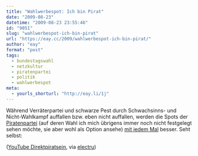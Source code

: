 ```yaml
---
title: "Wahlwerbespot: Ich bin Pirat"
date: "2009-08-23"
datetime: "2009-08-23 23:55:46"
id: "9051"
slug: "wahlwerbespot-ich-bin-pirat"
url: "https://eay.cc/2009/wahlwerbespot-ich-bin-pirat/"
author: "eay"
format: "post"
tags:
  - bundestagswahl
  - netzkultur
  - piratenpartei
  - politik
  - wahlwerbespot
meta:
  - yourls_shorturl: "http://eay.li/1j"
---
```


Während Verräterpartei und schwarze Pest durch Schwachsinns- und Nicht-Wahlkampf auffallen bzw. eben nicht auffallen, werden die Spots der [Piratenpartei](http://www.piratenpartei.de/) (auf deren Wahl ich mich übrigens immer noch nicht festgelegt sehen möchte, sie aber wohl als Option ansehe) [mit jedem Mal](//eay.cc/2009/klarmachen-zum-andern/) besser. Seht selbst:

 ([YouTube Direktpiratsein](http://www.youtube.com/watch?v=3Ixl68QAhGw), via [electru](http://www.electru.de/2009-08-22/ich-bin-pirat-v1-1/))

